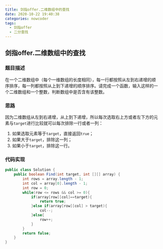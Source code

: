 ```yaml
---
title: 剑指offer.二维数组中的查找
date: 2020-10-22 19:40:38
categories: nowcoder
tags:
  - 剑指offer
  - 二分查找
---
```


## 剑指offer.二维数组中的查找

### 题目描述

在一个二维数组中（每个一维数组的长度相同），每一行都按照从左到右递增的顺序排序，每一列都按照从上到下递增的顺序排序。请完成一个函数，输入这样的一个二维数组和一个整数，判断数组中是否含有该整数。



### 思路

因为二维数组从左到右递增，从上到下递增，所以每次选取右上方或者左下方的元素与`target`进行比较就可以每次排除一行或者一列：

1. 如果选取元素等于`target`，直接返回`true`；
2. 如果大于`target`，排除这一列；
3. 如果小于`target`，排除这一行。



### 代码实现

```java
public class Solution {
    public boolean Find(int target, int [][] array) {
        int rows = array.length - 1;
        int col = array[0].length - 1;
        int row = 0;
        while(row <= rows && col >= 0){
            if(array[row][col]==target){
                return true;
            }else if(array[row][col] > target){
                col--;
            }else{
                row++;
            }
        }
        return false;
    }
}
```

